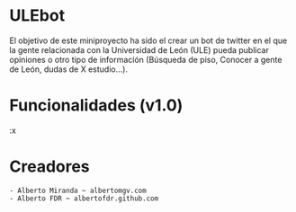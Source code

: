 # ULEbot
El objetivo de este miniproyecto ha sido el crear un bot de twitter en el que la gente relacionada con la Universidad de León (ULE) pueda publicar opiniones o otro tipo de información (Búsqueda de piso, Conocer a gente de León, dudas de X estudio...). 

# Funcionalidades (v1.0)
:x

# Creadores
    - Alberto Miranda ~ albertomgv.com
    - Alberto FDR ~ albertofdr.github.com
